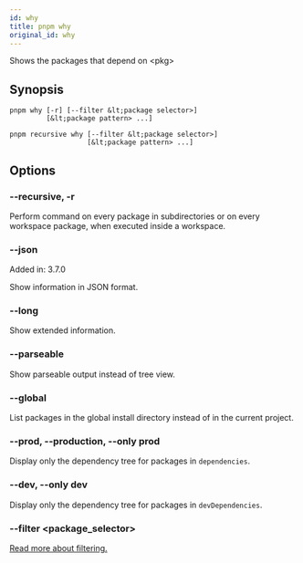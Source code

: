 ```yaml
---
id: why
title: pnpm why
original_id: why
---
```


Shows the packages that depend on &lt;pkg>

## Synopsis

```text
pnpm why [-r] [--filter &lt;package selector>]
         [&lt;package pattern> ...]

pnpm recursive why [--filter &lt;package selector>]
                   [&lt;package pattern> ...]
```

## Options

### --recursive, -r

Perform command on every package in subdirectories
or on every workspace package, when executed inside a workspace.

### --json

Added in: 3.7.0

Show information in JSON format.

### --long

Show extended information.

### --parseable

Show parseable output instead of tree view.

### --global

List packages in the global install directory instead of in the current project.

### --prod, --production, --only prod

Display only the dependency tree for packages in `dependencies`.

### --dev, --only dev

Display only the dependency tree for packages in `devDependencies`.

### --filter &lt;package_selector>

[Read more about filtering.](../filtering)
